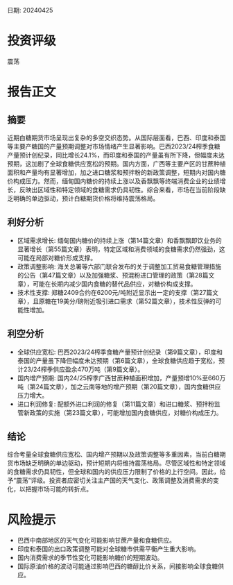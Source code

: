 
日期: 20240425

# 投资评级

震荡

# 报告正文

## 摘要

近期白糖期货市场呈现出复杂的多空交织态势。从国际层面看，巴西、印度和泰国等主要产糖国的产量预期调整对市场情绪产生显著影响。巴西2023/24榨季食糖产量预计创纪录，同比增长24.1%，而印度和泰国的产量虽有所下降，但幅度未达预期，这加剧了全球食糖供应宽松的预期。国内方面，广西等主要产区的甘蔗种植面积和产量均有显著增加，加之进口糖浆和预拌粉的新政策调整，短期内对国内糖价构成压力。然而，缅甸国内糖价的持续上涨以及香飘飘等终端消费企业的业绩增长，反映出区域性和特定领域的食糖需求仍具韧性。综合来看，市场在当前阶段缺乏明确的单边驱动，预计白糖期货价格将维持震荡格局。

## 利好分析

* 区域需求增长: 缅甸国内糖价的持续上涨（第14篇文章）和香飘飘即饮业务的显著增长（第55篇文章）表明，特定区域和消费领域的食糖需求仍然强劲，这可能在局部对糖价形成支撑。
* 政策调整影响: 海关总署等六部门联合发布的关于调整加工贸易食糖管理措施的公告（第47篇文章）以及加强糖浆、预混粉进口管理的政策（第28篇文章），可能在长期内减少国内食糖的替代品供应，对糖价构成支撑。
* 技术性支撑: 郑糖2409合约在6200元/吨附近显示出一定的支撑（第27篇文章），且原糖在19美分/磅附近吸引进口需求（第52篇文章），技术性反弹的可能性增加。

## 利空分析

* 全球供应宽松: 巴西2023/24榨季食糖产量预计创纪录（第9篇文章），印度和泰国的产量虽下降但幅度未达预期（第6篇文章），全球食糖供应趋于宽松，预计23/24榨季供应盈余470万吨（第9篇文章）。
* 国内增产预期: 国内24/25榨季广西甘蔗种植面积增加，产量预增10%至660万吨（第24篇文章），加之云南等地的增产预期（第20篇文章），国内食糖供应压力增大。
* 进口利润修复: 配额外进口利润的修复（第11篇文章）和进口糖浆、预拌粉监管新政策的实施（第23篇文章），可能增加国内食糖供应，对糖价构成压力。

## 结论

综合考量全球食糖供应宽松、国内增产预期以及政策调整等多重因素，当前白糖期货市场缺乏明确的单边驱动，预计短期内将维持震荡格局。尽管区域性和特定领域的食糖需求仍具韧性，但全球和国内的供应压力限制了价格的上行空间。因此，给予“震荡”评级。投资者应密切关注主产国的天气变化、政策调整及消费需求的变化，以把握市场可能的转折点。

# 风险提示

* 巴西中南部地区的天气变化可能影响甘蔗产量和食糖供应。
* 印度和泰国的出口政策调整可能对全球糖市供需平衡产生重大影响。
* 国内消费需求的季节性变化可能影响糖价的短期波动。
* 国际原油价格的波动可能通过影响巴西的糖醇比价关系，间接影响全球食糖供应。
